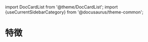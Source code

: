 import DocCardList from '@theme/DocCardList';
import {useCurrentSidebarCategory} from '@docusaurus/theme-common';

# 特徴

<DocCardList items={useCurrentSidebarCategory().items}/>
